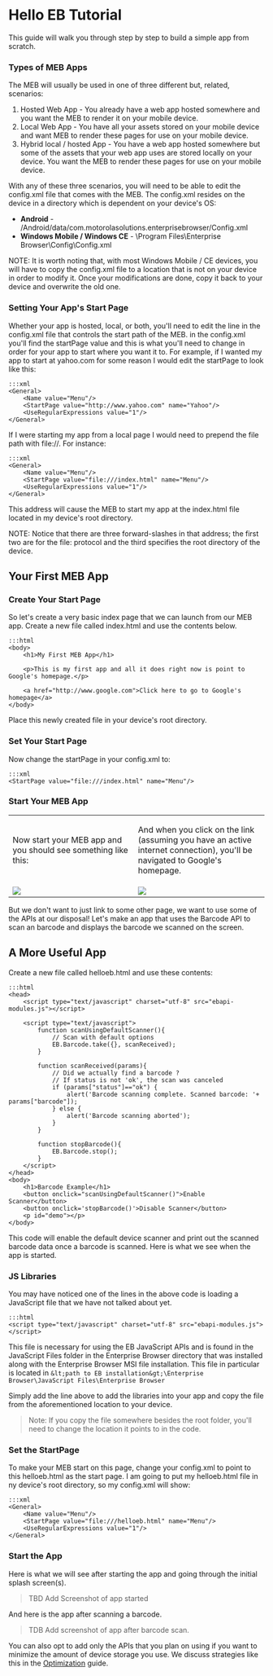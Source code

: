 # Hello EB Tutorial
This guide will walk you through step by step to build a simple app from scratch.

### Types of MEB Apps
The MEB will usually be used in one of three different but, related, scenarios:

1. Hosted Web App - You already have a web app hosted somewhere and you want the MEB to render it on your mobile device.
2. Local Web App - You have all your assets stored on your mobile device and want MEB to render these pages for use on your mobile device.
3. Hybrid local / hosted App - You have a web app hosted somewhere but some of the assets that your web app uses are stored locally on your device. You want the MEB to render these pages for use on your mobile device.

With any of these three scenarios, you will need to be able to edit the config.xml file that comes with the MEB. The config.xml resides on the device in a directory which is dependent on your device's OS:

* **Android** - /Android/data/com.motorolasolutions.enterprisebrowser/Config.xml
* **Windows Mobile / Windows CE** - \Program Files\Enterprise Browser\Config\Config.xml

NOTE: It is worth noting that, with most Windows Mobile / CE devices, you will have to copy the config.xml file to a location that is not on your device in order to modify it. Once your modifications are done, copy it back to your device and overwrite the old one.

### Setting Your App's Start Page
Whether your app is hosted, local, or both, you'll need to edit the line in the config.xml file that controls the start path of the MEB. in the config.xml you'll find the startPage value and this is what you'll need to change in order for your app to start where you want it to. For example, if I wanted my app to start at yahoo.com for some reason I would edit the startPage to look like this:

	:::xml
	<General>
		<Name value="Menu"/>
		<StartPage value="http://www.yahoo.com" name="Yahoo"/>
		<UseRegularExpressions value="1"/>
	</General>

If I were starting my app from a local page I would need to prepend the file path with file://. For instance:

	:::xml
	<General>
		<Name value="Menu"/>
		<StartPage value="file:///index.html" name="Menu"/>
		<UseRegularExpressions value="1"/>
	</General>

This address will cause the MEB to start my app at the index.html file located in my device's root directory.

NOTE: Notice that there are three forward-slashes in that address; the first two are for the file: protocol and the third specifies the root directory of the device.

## Your First MEB App
### Create Your Start Page
So let's create a very basic index page that we can launch from our MEB app. Create a new file called index.html and use the contents below.

	:::html
	<body>
		<h1>My First MEB App</h1>

		<p>This is my first app and all it does right now is point to Google's homepage.</p>

		<a href="http://www.google.com">Click here to go to Google's homepage</a>
	</body>

Place this newly created file in your device's root directory.

### Set Your Start Page
Now change the startPage in your config.xml to:

	:::xml
	<StartPage value="file:///index.html" name="Menu"/>

### Start Your MEB App
<table>
	<tr>
		<td>Now start your MEB app and you should see something like this:</td>
		<td>
			<p>
			And when you click on the link (assuming you have an active<br>
			internet connection), you'll be navigated to Google's homepage.
			</p>
		</td>
	</tr>
	<tr>
		<td><img src="images/getting-started/helloeb/helloeb-first-app-index.png"></td>
		<td><img src="images/getting-started/helloeb/helloeb-first-app-google.png"></td>
	</tr>
</table>

But we don't want to just link to some other page, we want to use some of the APIs at our disposal! Let's make an app that uses the Barcode API to scan an barcode and displays the barcode we scanned on the screen.

## A More Useful App
Create a new file called helloeb.html and use these contents:

	:::html
	<head>
		<script type="text/javascript" charset="utf-8" src="ebapi-modules.js"></script>

		<script type="text/javascript">
			function scanUsingDefaultScanner(){
				// Scan with default options
				EB.Barcode.take({}, scanReceived);
			}

			function scanReceived(params){
				// Did we actually find a barcode ?
				// If status is not 'ok', the scan was canceled
				if (params["status"]=="ok") {
					alert('Barcode scanning complete. Scanned barcode: '+ params["barcode"]);
				} else {
					alert('Barcode scanning aborted');
				}
			}

			function stopBarcode(){
				EB.Barcode.stop();
			}
		</script>
	</head>
	<body>
		<h1>Barcode Example</h1>
		<button onclick="scanUsingDefaultScanner()">Enable Scanner</button>
		<button onclick='stopBarcode()'>Disable Scanner</button>
		<p id="demo"></p>
	</body>

This code will enable the default device scanner and print out the scanned barcode data once a barcode is scanned. Here is what we see when the app is started.

### JS Libraries
You may have noticed one of the lines in the above code is loading a JavaScript file that we have not talked about yet.

	:::html
	<script type="text/javascript" charset="utf-8" src="ebapi-modules.js"></script>

This file is necessary for using the EB JavaScript APIs and is found in the JavaScript Files folder in the Enterprise Browser directory that was installed along with the Enterprise Browser MSI file installation. This file in particular is located in `&lt;path to EB installation&gt;\Enterprise Browser\JavaScript Files\Enterprise Browser`

Simply add the line above to add the libraries into your app and copy the file from the aforementioned location to your device.

> Note: If you copy the file somewhere besides the root folder, you'll need to change the location it points to in the code.

### Set the StartPage
To make your MEB start on this page, change your config.xml to point to this helloeb.html as the start page. I am going to put my helloeb.html file in ny device's root directory, so my config.xml will show:

	:::xml
	<General>
		<Name value="Menu"/>
		<StartPage value="file:///helloeb.html" name="Menu"/>
		<UseRegularExpressions value="1"/>
	</General>

### Start the App
Here is what we will see after starting the app and going through the initial splash screen(s).
> TBD Add Screenshot of app started

And here is the app after scanning a barcode.

> TDB Add screenshot of app after barcode scan.

You can also opt to add only the APIs that you plan on using if you want to minimize the amount of device storage you use. We discuss strategies like this in the [Optimization]() guide.